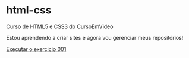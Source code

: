 # html-css
 Curso de HTML5 e CSS3 do CursoEmVideo

Estou aprendendo a criar sites e agora vou gerenciar meus repositórios!

<a href="https://kauanpaitax.github.io/html-css/exercicios/ex001">Executar o exercicio 001</a>